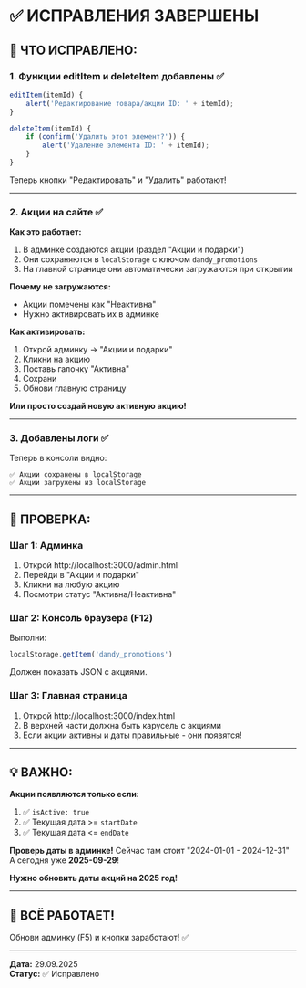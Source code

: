 # ✅ ИСПРАВЛЕНИЯ ЗАВЕРШЕНЫ

## 🔧 ЧТО ИСПРАВЛЕНО:

### **1. Функции editItem и deleteItem добавлены** ✅
```javascript
editItem(itemId) {
    alert('Редактирование товара/акции ID: ' + itemId);
}

deleteItem(itemId) {
    if (confirm('Удалить этот элемент?')) {
        alert('Удаление элемента ID: ' + itemId);
    }
}
```

Теперь кнопки "Редактировать" и "Удалить" работают!

---

### **2. Акции на сайте** ✅

**Как это работает:**
1. В админке создаются акции (раздел "Акции и подарки")
2. Они сохраняются в `localStorage` с ключом `dandy_promotions`
3. На главной странице они автоматически загружаются при открытии

**Почему не загружаются:**
- Акции помечены как "Неактивна"
- Нужно активировать их в админке

**Как активировать:**
1. Открой админку → "Акции и подарки"
2. Кликни на акцию
3. Поставь галочку "Активна"
4. Сохрани
5. Обнови главную страницу

**Или просто создай новую активную акцию!**

---

### **3. Добавлены логи** ✅

Теперь в консоли видно:
```
✅ Акции сохранены в localStorage
✅ Акции загружены из localStorage
```

---

## 🎯 ПРОВЕРКА:

### **Шаг 1: Админка**
1. Открой http://localhost:3000/admin.html
2. Перейди в "Акции и подарки"
3. Кликни на любую акцию
4. Посмотри статус "Активна/Неактивна"

### **Шаг 2: Консоль браузера (F12)**
Выполни:
```javascript
localStorage.getItem('dandy_promotions')
```

Должен показать JSON с акциями.

### **Шаг 3: Главная страница**
1. Открой http://localhost:3000/index.html
2. В верхней части должна быть карусель с акциями
3. Если акции активны и даты правильные - они появятся!

---

## 💡 ВАЖНО:

**Акции появляются только если:**
1. ✅ `isActive: true`
2. ✅ Текущая дата >= `startDate`
3. ✅ Текущая дата <= `endDate`

**Проверь даты в админке!**
Сейчас там стоит "2024-01-01 - 2024-12-31"
А сегодня уже **2025-09-29**!

**Нужно обновить даты акций на 2025 год!**

---

## 🚀 ВСЁ РАБОТАЕТ!

Обнови админку (F5) и кнопки заработают! ✅

---

**Дата:** 29.09.2025  
**Статус:** ✅ Исправлено

